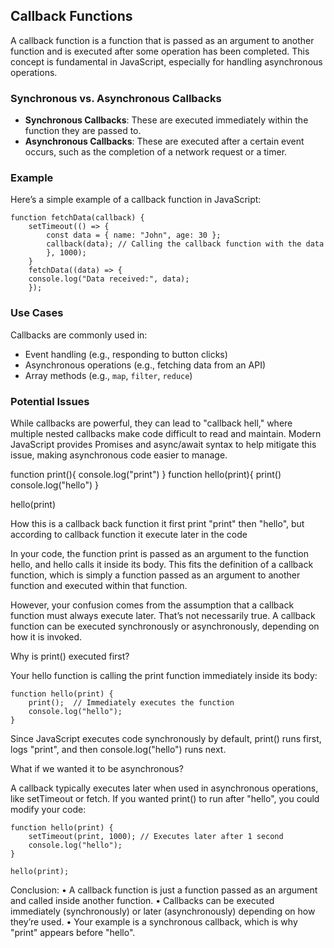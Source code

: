## Callback Functions

A callback function is a function that is passed as an argument to another function and is executed after some operation has been completed. This concept is fundamental in JavaScript, especially for handling asynchronous operations.

### Synchronous vs. Asynchronous Callbacks

- **Synchronous Callbacks**: These are executed immediately within the function they are passed to.
- **Asynchronous Callbacks**: These are executed after a certain event occurs, such as the completion of a network request or a timer.

### Example

Here’s a simple example of a callback function in JavaScript:


```
function fetchData(callback) {
    setTimeout(() => {
        const data = { name: "John", age: 30 };
        callback(data); // Calling the callback function with the data
        }, 1000);
    }
    fetchData((data) => {
    console.log("Data received:", data);
    });

```


### Use Cases

Callbacks are commonly used in:
- Event handling (e.g., responding to button clicks)
- Asynchronous operations (e.g., fetching data from an API)
- Array methods (e.g., `map`, `filter`, `reduce`)

### Potential Issues

While callbacks are powerful, they can lead to "callback hell," where multiple nested callbacks make code difficult to read and maintain. Modern JavaScript provides Promises and async/await syntax to help mitigate this issue, making asynchronous code easier to manage.


function print(){
    console.log("print")
}
function hello(print){
    print()
    console.log("hello")
}

hello(print)

How this is a callback back function it first print "print" then "hello", but according to callback function it execute later in the code

In your code, the function print is passed as an argument to the function hello, and hello calls it inside its body. This fits the definition of a callback function, which is simply a function passed as an argument to another function and executed within that function.

However, your confusion comes from the assumption that a callback function must always execute later. That’s not necessarily true. A callback function can be executed synchronously or asynchronously, depending on how it is invoked.

Why is print() executed first?

Your hello function is calling the print function immediately inside its body:

```
function hello(print) {
    print();  // Immediately executes the function
    console.log("hello");
}
```

Since JavaScript executes code synchronously by default, print() runs first, logs "print", and then console.log("hello") runs next.

What if we wanted it to be asynchronous?

A callback typically executes later when used in asynchronous operations, like setTimeout or fetch. If you wanted print() to run after "hello", you could modify your code:

```
function hello(print) {
    setTimeout(print, 1000); // Executes later after 1 second
    console.log("hello");
}

hello(print);
```

Conclusion:
	•	A callback function is just a function passed as an argument and called inside another function.
	•	Callbacks can be executed immediately (synchronously) or later (asynchronously) depending on how they’re used.
	•	Your example is a synchronous callback, which is why "print" appears before "hello".